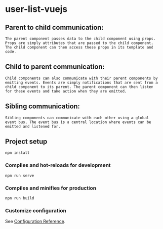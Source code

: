 # user-list-vuejs
## Parent to child communication: 
```
The parent component passes data to the child component using props. Props are simply attributes that are passed to the child component. The child component can then access these props in its template and code.
```
## Child to parent communication: 
```
Child components can also communicate with their parent components by emitting events. Events are simply notifications that are sent from a child component to its parent. The parent component can then listen for these events and take action when they are emitted.
```
## Sibling communication: 
```
Sibling components can communicate with each other using a global event bus. The event bus is a central location where events can be emitted and listened for.
```
## Project setup
```
npm install
```

### Compiles and hot-reloads for development
```
npm run serve
```

### Compiles and minifies for production
```
npm run build
```

### Customize configuration
See [Configuration Reference](https://cli.vuejs.org/config/).


